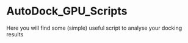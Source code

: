 # AutoDock_GPU_Scripts
Here you will find some (simple) useful script to analyse your docking results
